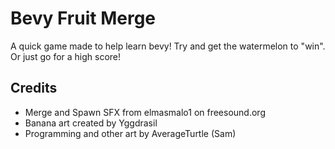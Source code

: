 # Bevy Fruit Merge
A quick game made to help learn bevy! Try and get the watermelon to "win". Or just go for a high score!<br>

## Credits
- Merge and Spawn SFX from elmasmalo1 on freesound.org
- Banana art created by Yggdrasil
- Programming and other art by AverageTurtle (Sam)